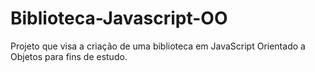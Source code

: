 # Biblioteca-Javascript-OO
Projeto que visa a criação de uma biblioteca em JavaScript Orientado a Objetos para fins de estudo.
